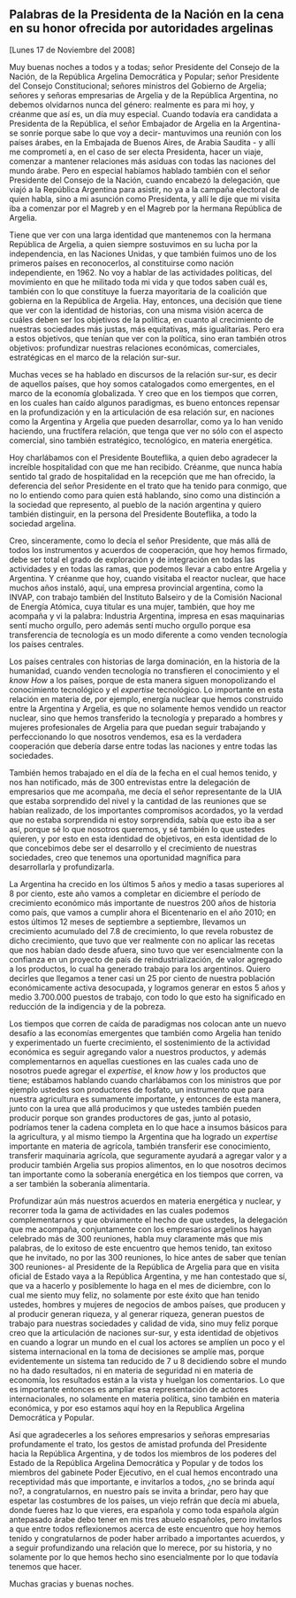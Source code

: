 Palabras de la Presidenta de la Nación en la cena en su honor ofrecida por autoridades argelinas
------------------------------------------------------------------------------------------------

[Lunes 17 de Noviembre del 2008]

Muy buenas noches a todos y a todas; señor Presidente del Consejo de la
Nación, de la República Argelina Democrática y Popular; señor Presidente
del Consejo Constitucional; señores ministros del Gobierno de Argelia;
señores y señoras empresarias de Argelia y de la República Argentina, no
debemos olvidarnos nunca del género: realmente es para mi hoy, y créanme
que así es, un día muy especial. Cuando todavía era candidata a
Presidenta de la República, el señor Embajador de Argelia en la
Argentina- se sonríe porque sabe lo que voy a decir- mantuvimos una
reunión con los países árabes, en la Embajada de Buenos Aires, de Arabia
Saudita - y allí me comprometí a, en el caso de ser electa Presidenta,
hacer un viaje, comenzar a mantener relaciones más asiduas con todas las
naciones del mundo árabe. Pero en especial habíamos hablado también con
el señor Presidente del Consejo de la Nación, cuando encabezó la
delegación, que viajó a la República Argentina para asistir, no ya a la
campaña electoral de quien habla, sino a mi asunción como Presidenta, y
allí le dije que mi visita iba a comenzar por el Magreb y en el Magreb
por la hermana República de Argelia.

Tiene que ver con una larga identidad que mantenemos con la hermana
República de Argelia, a quien siempre sostuvimos en su lucha por la
independencia, en las Naciones Unidas, y que también fuimos uno de los
primeros países en reconocerlos, al constituirse como nación
independiente, en 1962. No voy a hablar de las actividades políticas,
del movimiento en que he militado toda mi vida y que todos saben cuál
es, también con lo que constituye la fuerza mayoritaria de la coalición
que gobierna en la República de Argelia. Hay, entonces, una decisión que
tiene que ver con la identidad de historias, con una misma visión acerca
de cuáles deben ser los objetivos de la política, en cuanto al
crecimiento de nuestras sociedades más justas, más equitativas, más
igualitarias. Pero era a estos objetivos, que tenían que ver con la
política, sino eran también otros objetivos: profundizar nuestras
relaciones económicas, comerciales, estratégicas en el marco de la
relación sur-sur.

Muchas veces se ha hablado en discursos de la relación sur-sur, es decir
de aquellos países, que hoy somos catalogados como emergentes, en el
marco de la economía globalizada. Y creo que en los tiempos que corren,
en los cuales han caído algunos paradigmas, es bueno entonces repensar
en la profundización y en la articulación de esa relación sur, en
naciones como la Argentina y Argelia que pueden desarrollar, como ya lo
han venido haciendo, una fructífera relación, que tenga que ver no sólo
con el aspecto comercial, sino también estratégico, tecnológico, en
materia energética.

Hoy charlábamos con el Presidente Bouteflika, a quien debo agradecer la
increíble hospitalidad con que me han recibido. Créanme, que nunca había
sentido tal grado de hospitalidad en la recepción que me han ofrecido,
la deferencia del señor Presidente en el trato que ha tenido para
conmigo, que no lo entiendo como para quien está hablando, sino como una
distinción a la sociedad que represento, al pueblo de la nación
argentina y quiero también distinguir, en la persona del Presidente
Bouteflika, a todo la sociedad argelina.

Creo, sinceramente, como lo decía el señor Presidente, que más allá de
todos los instrumentos y acuerdos de cooperación, que hoy hemos firmado,
debe ser total el grado de exploración y de integración en todas las
actividades y en todas las ramas, que podemos llevar a cabo entre
Argelia y Argentina. Y créanme que hoy, cuando visitaba el reactor
nuclear, que hace muchos años instaló, aquí, una empresa provincial
argentina, como la INVAP, con trabajo también del Instituto Balseiro y
de la Comisión Nacional de Energía Atómica, cuya titular es una mujer,
también, que hoy me acompaña y vi la palabra: Industria Argentina,
impresa en esas maquinarias sentí mucho orgullo, pero además sentí mucho
orgullo porque esa transferencia de tecnología es un modo diferente a
como venden tecnología los países centrales.

Los países centrales con historias de larga dominación, en la historia
de la humanidad, cuando venden tecnología no transfieren el conocimiento
y el *know How* a los países, porque de esta manera siguen monopolizando
el conocimiento tecnológico y el *expertise* tecnológico. Lo importante
en esta relación en materia de, por ejemplo, energía nuclear que hemos
construido entre la Argentina y Argelia, es que no solamente hemos
vendido un reactor nuclear, sino que hemos transferido la tecnología y
preparado a hombres y mujeres profesionales de Argelia para que puedan
seguir trabajando y perfeccionando lo que nosotros vendemos, esa es la
verdadera cooperación que debería darse entre todas las naciones y entre
todas las sociedades.

También hemos trabajado en el día de la fecha en el cual hemos tenido, y
nos han notificado, más de 300 entrevistas entre la delegación de
empresarios que me acompaña, me decía el señor representante de la UIA
que estaba sorprendido del nivel y la cantidad de las reuniones que se
habían realizado, de los importantes compromisos acordados, yo la verdad
que no estaba sorprendida ni estoy sorprendida, sabía que esto iba a ser
así, porque sé lo que nosotros queremos, y sé también lo que ustedes
quieren, y por esto en esta identidad de objetivos, en esta identidad de
lo que concebimos debe ser el desarrollo y el crecimiento de nuestras
sociedades, creo que tenemos una oportunidad magnífica para
desarrollarla y profundizarla.

La Argentina ha crecido en los últimos 5 años y medio a tasas superiores
al 8 por ciento, este año vamos a completar en diciembre el período de
crecimiento económico más importante de nuestros 200 años de historia
como país, que vamos a cumplir ahora el Bicentenario en el año 2010; en
estos últimos 12 meses de septiembre a septiembre, llevamos un
crecimiento acumulado del 7.8 de crecimiento, lo que revela robustez de
dicho crecimiento, que tuvo que ver realmente con no aplicar las recetas
que nos habían dado desde afuera, sino tuvo que ver esencialmente con la
confianza en un proyecto de país de reindustrialización, de valor
agregado a los productos, lo cual ha generado trabajo para los
argentinos. Quiero decirles que llegamos a tener casi un 25 por ciento
de nuestra población económicamente activa desocupada, y logramos
generar en estos 5 años y medio 3.700.000 puestos de trabajo, con todo
lo que esto ha significado en reducción de la indigencia y de la
pobreza.

Los tiempos que corren de caída de paradigmas nos colocan ante un nuevo
desafío a las economías emergentes que también como Argelia han tenido y
experimentado un fuerte crecimiento, el sostenimiento de la actividad
económica es seguir agregando valor a nuestros productos, y además
complementarnos en aquellas cuestiones en las cuales cada uno de
nosotros puede agregar el *expertise*, el *know how* y los productos que
tiene; estábamos hablando cuando charlábamos con los ministros que por
ejemplo ustedes son productores de fosfato, un instrumento que para
nuestra agricultura es sumamente importante, y entonces de esta manera,
junto con la urea que allá producimos y que ustedes también pueden
producir porque son grandes productores de gas, junto al potasio,
podríamos tener la cadena completa en lo que hace a insumos básicos para
la agricultura, y al mismo tiempo la Argentina que ha logrado un
*expertise* importante en materia de agrícola, también transferir ese
conocimiento, transferir maquinaria agrícola, que seguramente ayudará a
agregar valor y a producir también Argelia sus propios alimentos, en lo
que nosotros decimos tan importante como la soberanía energética en los
tiempos que corren, va a ser también la soberanía alimentaria.

Profundizar aún más nuestros acuerdos en materia energética y nuclear, y
recorrer toda la gama de actividades en las cuales podemos
complementarnos y que obviamente el hecho de que ustedes, la delegación
que me acompaña, conjuntamente con los empresarios argelinos hayan
celebrado más de 300 reuniones, habla muy claramente más que mis
palabras, de lo exitoso de este encuentro que hemos tenido, tan exitoso
que he invitado, no por las 300 reuniones, lo hice antes de saber que
tenían 300 reuniones- al Presidente de la República de Argelia para que
en visita oficial de Estado vaya a la República Argentina, y me han
contestado que sí, que va a hacerlo y posiblemente lo haga en el mes de
diciembre, con lo cual me siento muy feliz, no solamente por este éxito
que han tenido ustedes, hombres y mujeres de negocios de ambos países,
que producen y al producir generan riqueza, y al generar riqueza,
generan puestos de trabajo para nuestras sociedades y calidad de vida,
sino muy feliz porque creo que la articulación de naciones sur-sur, y
esta identidad de objetivos en cuando a lograr un mundo en el cual los
actores se amplíen un poco y el sistema internacional en la toma de
decisiones se amplíe mas, porque evidentemente un sistema tan reducido
de 7 u 8 decidiendo sobre el mundo no ha dado resultados, ni en materia
de seguridad ni en materia de economía, los resultados están a la vista
y huelgan los comentarios. Lo que es importante entonces es ampliar esa
representación de actores internacionales, no solamente en materia
política, sino también en materia  económica, y por eso estamos aquí hoy
en la Republica Argelina Democrática y Popular.

Así que agradecerles a los señores empresarios y señoras empresarias
profundamente el trato, los gestos de amistad profunda del Presidente
hacia la República Argentina, y de todos los miembros de los poderes del
Estado de la República Argelina Democrática y Popular y de todos los
miembros del gabinete Poder Ejecutivo, en el cual hemos encontrado una
receptividad más que importante, e invitarlos a todos, ¿no se brinda
aquí no?, a congratularnos, en nuestro país se invita a brindar, pero
hay que espetar las costumbres de los países, un viejo refrán que decía
mi abuela, donde fueres haz lo que vieres, era española y como toda
española algún antepasado árabe debo tener en mis tres abuelo españoles,
pero invitarlos a que entre todos reflexionemos acerca de este encuentro
que hoy hemos tenido y congratularnos de poder haber arribado a
importantes acuerdos, y a seguir profundizando una relación que lo
merece, por su historia, y no solamente por lo que hemos hecho sino
esencialmente por lo que todavía tenemos que hacer.

Muchas gracias y buenas noches.


